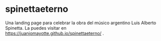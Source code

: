 # spinettaeterno
Una landing page para celebrar la obra del músico argentino Luis Alberto Spinetta. La puedes visitar en https://juanjomayotte.github.io/spinettaeterno/ .
